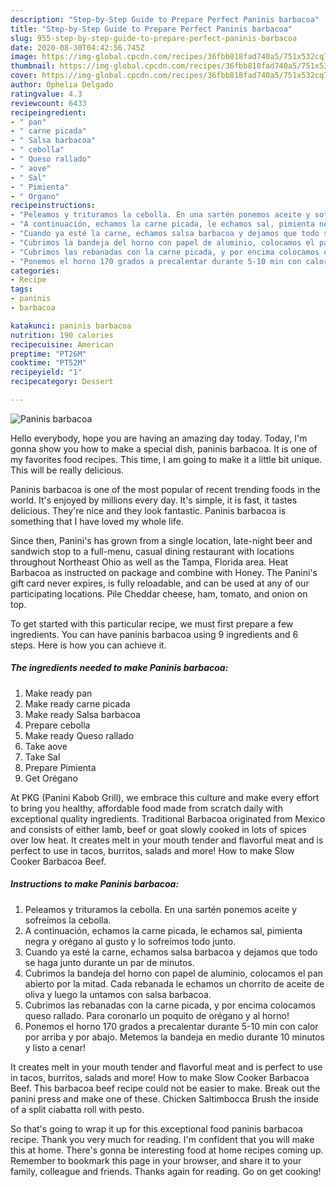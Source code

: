 ```yaml
---
description: "Step-by-Step Guide to Prepare Perfect Paninis barbacoa"
title: "Step-by-Step Guide to Prepare Perfect Paninis barbacoa"
slug: 955-step-by-step-guide-to-prepare-perfect-paninis-barbacoa
date: 2020-08-30T04:42:56.745Z
image: https://img-global.cpcdn.com/recipes/36fbb818fad740a5/751x532cq70/paninis-barbacoa-foto-principal.jpg
thumbnail: https://img-global.cpcdn.com/recipes/36fbb818fad740a5/751x532cq70/paninis-barbacoa-foto-principal.jpg
cover: https://img-global.cpcdn.com/recipes/36fbb818fad740a5/751x532cq70/paninis-barbacoa-foto-principal.jpg
author: Ophelia Delgado
ratingvalue: 4.3
reviewcount: 6433
recipeingredient:
- " pan"
- " carne picada"
- " Salsa barbacoa"
- " cebolla"
- " Queso rallado"
- " aove"
- " Sal"
- " Pimienta"
- " Organo"
recipeinstructions:
- "Peleamos y trituramos la cebolla. En una sartén ponemos aceite y sofreímos la cebolla."
- "A continuación, echamos la carne picada, le echamos sal, pimienta negra y orégano al gusto y lo sofreímos todo junto."
- "Cuando ya esté la carne, echamos salsa barbacoa y dejamos que todo se haga junto durante un par de minutos."
- "Cubrimos la bandeja del horno con papel de aluminio, colocamos el pan abierto por la mitad. Cada rebanada le echamos un chorrito de aceite de oliva y luego la untamos con salsa barbacoa."
- "Cubrimos las rebanadas con la carne picada, y por encima colocamos queso rallado. Para coronarlo un poquito de orégano y al horno!"
- "Ponemos el horno 170 grados a precalentar durante 5-10 min con calor por arriba y por abajo. Metemos la bandeja en medio durante 10 minutos y listo a cenar!"
categories:
- Recipe
tags:
- paninis
- barbacoa

katakunci: paninis barbacoa 
nutrition: 190 calories
recipecuisine: American
preptime: "PT26M"
cooktime: "PT52M"
recipeyield: "1"
recipecategory: Dessert

---
```



![Paninis barbacoa](https://img-global.cpcdn.com/recipes/36fbb818fad740a5/751x532cq70/paninis-barbacoa-foto-principal.jpg)

Hello everybody, hope you are having an amazing day today. Today, I'm gonna show you how to make a special dish, paninis barbacoa. It is one of my favorites food recipes. This time, I am going to make it a little bit unique. This will be really delicious.

Paninis barbacoa is one of the most popular of recent trending foods in the world. It's enjoyed by millions every day. It's simple, it is fast, it tastes delicious. They're nice and they look fantastic. Paninis barbacoa is something that I have loved my whole life.

Since then, Panini&#39;s has grown from a single location, late-night beer and sandwich stop to a full-menu, casual dining restaurant with locations throughout Northeast Ohio as well as the Tampa, Florida area. Heat Barbacoa as instructed on package and combine with Honey. The Panini&#39;s gift card never expires, is fully reloadable, and can be used at any of our participating locations. Pile Cheddar cheese, ham, tomato, and onion on top.


To get started with this particular recipe, we must first prepare a few ingredients. You can have paninis barbacoa using 9 ingredients and 6 steps. Here is how you can achieve it.

<!--inarticleads1-->

##### The ingredients needed to make Paninis barbacoa:

1. Make ready  pan
1. Make ready  carne picada
1. Make ready  Salsa barbacoa
1. Prepare  cebolla
1. Make ready  Queso rallado
1. Take  aove
1. Take  Sal
1. Prepare  Pimienta
1. Get  Orégano


At PKG (Panini Kabob Grill), we embrace this culture and make every effort to bring you healthy, affordable food made from scratch daily with exceptional quality ingredients. Traditional Barbacoa originated from Mexico and consists of either lamb, beef or goat slowly cooked in lots of spices over low heat. It creates melt in your mouth tender and flavorful meat and is perfect to use in tacos, burritos, salads and more! How to make Slow Cooker Barbacoa Beef. 

<!--inarticleads2-->

##### Instructions to make Paninis barbacoa:

1. Peleamos y trituramos la cebolla. En una sartén ponemos aceite y sofreímos la cebolla.
1. A continuación, echamos la carne picada, le echamos sal, pimienta negra y orégano al gusto y lo sofreímos todo junto.
1. Cuando ya esté la carne, echamos salsa barbacoa y dejamos que todo se haga junto durante un par de minutos.
1. Cubrimos la bandeja del horno con papel de aluminio, colocamos el pan abierto por la mitad. Cada rebanada le echamos un chorrito de aceite de oliva y luego la untamos con salsa barbacoa.
1. Cubrimos las rebanadas con la carne picada, y por encima colocamos queso rallado. Para coronarlo un poquito de orégano y al horno!
1. Ponemos el horno 170 grados a precalentar durante 5-10 min con calor por arriba y por abajo. Metemos la bandeja en medio durante 10 minutos y listo a cenar!


It creates melt in your mouth tender and flavorful meat and is perfect to use in tacos, burritos, salads and more! How to make Slow Cooker Barbacoa Beef. This barbacoa beef recipe could not be easier to make. Break out the panini press and make one of these. Chicken Saltimbocca Brush the inside of a split ciabatta roll with pesto. 

So that's going to wrap it up for this exceptional food paninis barbacoa recipe. Thank you very much for reading. I'm confident that you will make this at home. There's gonna be interesting food at home recipes coming up. Remember to bookmark this page in your browser, and share it to your family, colleague and friends. Thanks again for reading. Go on get cooking!
